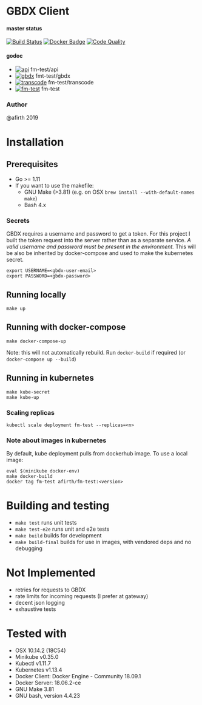 # GBDX Client

#### master status

[![Build Status](https://travis-ci.org/afirth/fm-test.svg?branch=master)](https://travis-ci.org/afirth/fm-test) [![Docker Badge](https://img.shields.io/docker/cloud/build/afirth/fm-test.svg)](https://cloud.docker.com/repository/docker/afirth/fm-test) [![Code Quality](https://goreportcard.com/badge/github.com/afirth/fm-test)](https://goreportcard.com/report/github.com/afirth/fm-test)

#### godoc

- [![api](https://godoc.org/github.com/afirth/fm-test?status.svg)](http://godoc.org/github.com/afirth/fm-test/api) fm-test/api
- [![gbdx](https://godoc.org/github.com/afirth/fm-test?status.svg)](http://godoc.org/github.com/afirth/fm-test/gbdx) fmt-test/gbdx
- [![transcode](https://godoc.org/github.com/afirth/fm-test?status.svg)](http://godoc.org/github.com/afirth/fm-test/transcode) fm-test/transcode
- [![fm-test](https://godoc.org/github.com/afirth/fm-test?status.svg)](http://godoc.org/github.com/afirth/fm-test) fm-test

### Author

@afirth 2019

# Installation

## Prerequisites

- Go >= 1.11
- If you want to use the makefile:
  - GNU Make (>3.81) (e.g. on OSX `brew install --with-default-names make`)
  - Bash 4.x

### Secrets

GBDX requires a username and password to get a token. For this project I built the token request into the server rather than as a separate service. _A valid username and password must be present in the environment._ This will be also be inherited by docker-compose and used to make the kubernetes secret.

```
export USERNAME=<gbdx-user-email>
export PASSWORD=<gbdx-password>
```

## Running locally

```
make up
```

## Running with docker-compose

```
make docker-compose-up
```

Note: this will not automatically rebuild. Run `docker-build` if required (or `docker-compose up --build`)

## Running in kubernetes

```
make kube-secret
make kube-up
```

### Scaling replicas

```
kubectl scale deployment fm-test --replicas=<n>
```

### Note about images in kubernetes

By default, kube deployment pulls from dockerhub image. To use a local image:

```
eval $(minikube docker-env)
make docker-build
docker tag fm-test afirth/fm-test:<version>
```

# Building and testing

- `make test` runs unit tests
- `make test-e2e` runs unit and e2e tests
- `make build` builds for development
- `make build-final` builds for use in images, with vendored deps and no debugging

# Not Implemented

- retries for requests to GBDX
- rate limits for incoming requests (I prefer at gateway)
- decent json logging
- exhaustive tests

# Tested with

- OSX 10.14.2 (18C54)
- Minikube v0.35.0
- Kubectl v1.11.7
- Kubernetes v1.13.4
- Docker Client: Docker Engine - Community 18.09.1
- Docker Server: 18.06.2-ce
- GNU Make 3.81
- GNU bash, version 4.4.23

